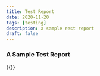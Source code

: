 ```yaml
---
title: Test Report
date: 2020-11-20
tags: [testing]
description: a sample rest report
draft: false
---
```



### A Sample Test Report


{{<gslides src="https://docs.google.com/spreadsheets/d/e/2PACX-1vTJKZ35IBP3NQC7TD2uh2gbaV6oFdWnIvV2GpDIOzdJfGupU5WcDZnAHf8DY6H3AQ/pubhtml">}}

